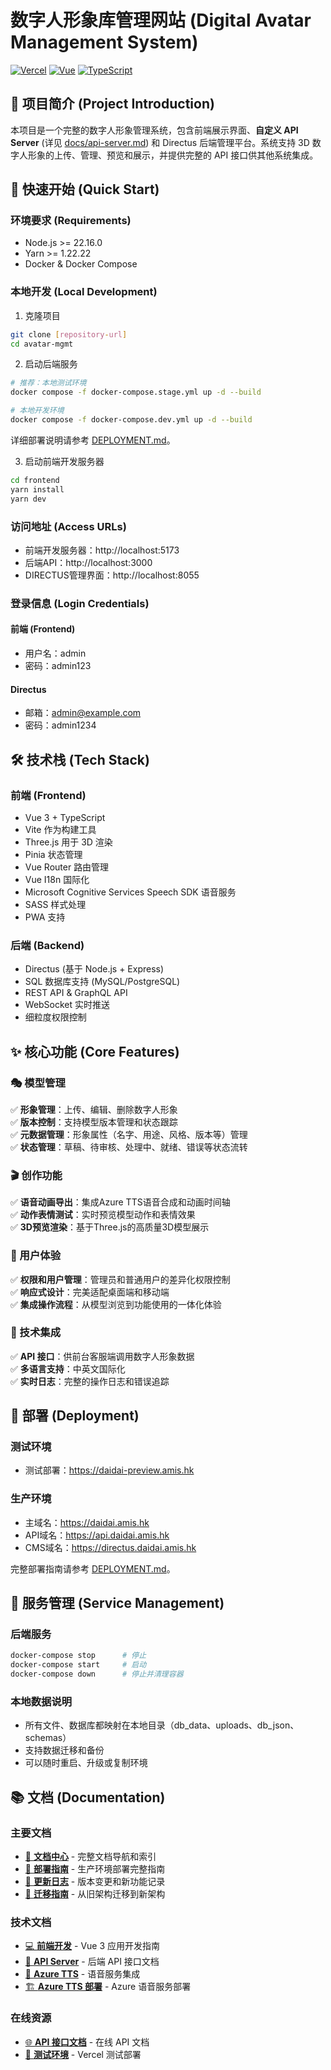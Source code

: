 # 数字人形象库管理网站 (Digital Avatar Management System)

[![Vercel](https://img.shields.io/badge/Vercel-000000?style=for-the-badge&logo=vercel&logoColor=white)](https://amis-avatar-mgmt.vercel.app)
[![Vue](https://img.shields.io/badge/Vue-3.x-4FC08D?style=flat&logo=vue.js&logoColor=white)](https://vuejs.org/)
[![TypeScript](https://img.shields.io/badge/TypeScript-5.x-3178C6?style=flat&logo=typescript&logoColor=white)](https://www.typescriptlang.org/)

## 📝 项目简介 (Project Introduction)

本项目是一个完整的数字人形象管理系统，包含前端展示界面、**自定义 API Server** (详见 [docs/api-server.md](./docs/api-server.md)) 和 Directus 后端管理平台。系统支持 3D 数字人形象的上传、管理、预览和展示，并提供完整的 API 接口供其他系统集成。

## 🚀 快速开始 (Quick Start)

### 环境要求 (Requirements)
- Node.js >= 22.16.0
- Yarn >= 1.22.22
- Docker & Docker Compose

### 本地开发 (Local Development)

1. 克隆项目
```bash
git clone [repository-url]
cd avatar-mgmt
```

2. 启动后端服务

```bash
# 推荐：本地测试环境
docker compose -f docker-compose.stage.yml up -d --build

# 本地开发环境
docker compose -f docker-compose.dev.yml up -d --build
```

详细部署说明请参考 [DEPLOYMENT.md](./DEPLOYMENT.md)。

3. 启动前端开发服务器
```bash
cd frontend
yarn install
yarn dev
```

### 访问地址 (Access URLs)

- 前端开发服务器：http://localhost:5173
- 后端API：http://localhost:3000
- DIRECTUS管理界面：http://localhost:8055

### 登录信息 (Login Credentials)

#### 前端 (Frontend)
- 用户名：admin
- 密码：admin123

#### Directus
- 邮箱：admin@example.com
- 密码：admin1234

## 🛠 技术栈 (Tech Stack)

### 前端 (Frontend)
- Vue 3 + TypeScript
- Vite 作为构建工具
- Three.js 用于 3D 渲染
- Pinia 状态管理
- Vue Router 路由管理
- Vue I18n 国际化
- Microsoft Cognitive Services Speech SDK 语音服务
- SASS 样式处理
- PWA 支持

### 后端 (Backend)
- Directus (基于 Node.js + Express)
- SQL 数据库支持 (MySQL/PostgreSQL)
- REST API & GraphQL API
- WebSocket 实时推送
- 细粒度权限控制

## ✨ 核心功能 (Core Features)

### 🎭 模型管理
✅ **形象管理**：上传、编辑、删除数字人形象  
✅ **版本控制**：支持模型版本管理和状态跟踪  
✅ **元数据管理**：形象属性（名字、用途、风格、版本等）管理  
✅ **状态管理**：草稿、待审核、处理中、就绪、错误等状态流转  

### 🎬 创作功能
✅ **语音动画导出**：集成Azure TTS语音合成和动画时间轴  
✅ **动作表情测试**：实时预览模型动作和表情效果  
✅ **3D预览渲染**：基于Three.js的高质量3D模型展示  

### 👥 用户体验
✅ **权限和用户管理**：管理员和普通用户的差异化权限控制  
✅ **响应式设计**：完美适配桌面端和移动端  
✅ **集成操作流程**：从模型浏览到功能使用的一体化体验  

### 🔌 技术集成
✅ **API 接口**：供前台客服端调用数字人形象数据  
✅ **多语言支持**：中英文国际化  
✅ **实时日志**：完整的操作日志和错误追踪

## 🚢 部署 (Deployment)

### 测试环境
- 测试部署：https://daidai-preview.amis.hk

### 生产环境
- 主域名：https://daidai.amis.hk
- API域名：https://api.daidai.amis.hk  
- CMS域名：https://directus.daidai.amis.hk

完整部署指南请参考 [DEPLOYMENT.md](./DEPLOYMENT.md)。

## 🔧 服务管理 (Service Management)

### 后端服务
```bash
docker-compose stop      # 停止
docker-compose start     # 启动
docker-compose down      # 停止并清理容器
```

### 本地数据说明
- 所有文件、数据库都映射在本地目录（db_data、uploads、db_json、schemas）
- 支持数据迁移和备份
- 可以随时重启、升级或复制环境

## 📚 文档 (Documentation)

### **主要文档**
- [📖 **文档中心**](./docs/README.md) - 完整文档导航和索引
- [🚀 **部署指南**](./DEPLOYMENT.md) - 生产环境部署完整指南  
- [📝 **更新日志**](./CHANGELOG.md) - 版本变更和新功能记录
- [🔄 **迁移指南**](./docs/MIGRATION.md) - 从旧架构迁移到新架构

### **技术文档**
- [💻 **前端开发**](./frontend/README.md) - Vue 3 应用开发指南
- [🔌 **API Server**](./docs/api-server.md) - 后端 API 接口文档
- [🎵 **Azure TTS**](./docs/azure-tts/README.md) - 语音服务集成
- [🏗️ **Azure TTS 部署**](./docs/DEPLOYMENT-AZURE-TTS.md) - Azure 语音服务部署

### **在线资源**
- [🌐 **API 接口文档**](https://api.daidai.amis.hk/docs) - 在线 API 文档
- [🧪 **测试环境**](https://amis-avatar-mgmt.vercel.app) - Vercel 测试部署

